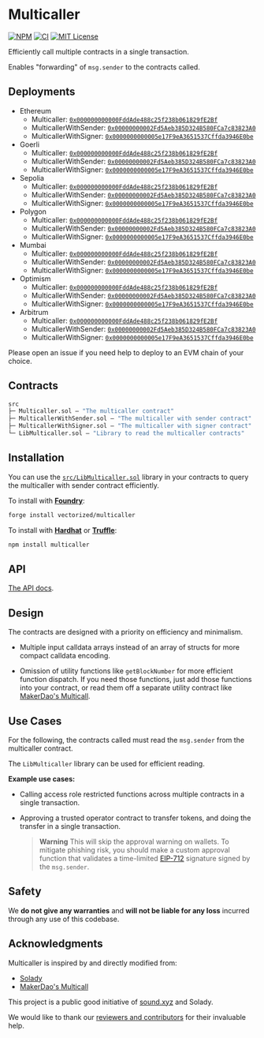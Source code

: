 # Multicaller

[![NPM][npm-shield]][npm-url]
[![CI][ci-shield]][ci-url]
[![MIT License][license-shield]][license-url]

Efficiently call multiple contracts in a single transaction.

Enables "forwarding" of `msg.sender` to the contracts called.

## Deployments

- Ethereum 
  - Multicaller: [`0x000000000000FddAde488c25f238b061829fE2Bf`](https://etherscan.io/address/0x000000000000FddAde488c25f238b061829fE2Bf)
  - MulticallerWithSender: [`0x00000000002Fd5Aeb385D324B580FCa7c83823A0`](https://etherscan.io/address/0x00000000002Fd5Aeb385D324B580FCa7c83823A0)
  - MulticallerWithSigner: [`0x0000000000005e17F9eA3651537Cffda3946E0be`](https://etherscan.io/address/0x0000000000005e17F9eA3651537Cffda3946E0be)
- Goerli 
  - Multicaller: [`0x000000000000FddAde488c25f238b061829fE2Bf`](https://goerli.etherscan.io/address/0x000000000000FddAde488c25f238b061829fE2Bf)
  - MulticallerWithSender: [`0x00000000002Fd5Aeb385D324B580FCa7c83823A0`](https://goerli.etherscan.io/address/0x00000000002Fd5Aeb385D324B580FCa7c83823A0)
  - MulticallerWithSigner: [`0x0000000000005e17F9eA3651537Cffda3946E0be`](https://goerli.etherscan.io/address/0x0000000000005e17F9eA3651537Cffda3946E0be)
- Sepolia 
  - Multicaller: [`0x000000000000FddAde488c25f238b061829fE2Bf`](https://sepolia.etherscan.io/address/0x000000000000FddAde488c25f238b061829fE2Bf)
  - MulticallerWithSender: [`0x00000000002Fd5Aeb385D324B580FCa7c83823A0`](https://sepolia.etherscan.io/address/0x00000000002Fd5Aeb385D324B580FCa7c83823A0)
  - MulticallerWithSigner: [`0x0000000000005e17F9eA3651537Cffda3946E0be`](https://sepolia.etherscan.io/address/0x0000000000005e17F9eA3651537Cffda3946E0be)
- Polygon 
  - Multicaller: [`0x000000000000FddAde488c25f238b061829fE2Bf`](https://polygonscan.com/address/0x000000000000FddAde488c25f238b061829fE2Bf)
  - MulticallerWithSender: [`0x00000000002Fd5Aeb385D324B580FCa7c83823A0`](https://polygonscan.com/address/0x00000000002Fd5Aeb385D324B580FCa7c83823A0)
  - MulticallerWithSigner: [`0x0000000000005e17F9eA3651537Cffda3946E0be`](https://polygonscan.com/address/0x0000000000005e17F9eA3651537Cffda3946E0be)
- Mumbai 
  - Multicaller: [`0x000000000000FddAde488c25f238b061829fE2Bf`](https://mumbai.polygonscan.com/address/0x000000000000FddAde488c25f238b061829fE2Bf)
  - MulticallerWithSender: [`0x00000000002Fd5Aeb385D324B580FCa7c83823A0`](https://mumbai.polygonscan.com/address/0x00000000002Fd5Aeb385D324B580FCa7c83823A0)
  - MulticallerWithSigner: [`0x0000000000005e17F9eA3651537Cffda3946E0be`](https://mumbai.polygonscan.com/address/0x0000000000005e17F9eA3651537Cffda3946E0be)
- Optimism 
  - Multicaller: [`0x000000000000FddAde488c25f238b061829fE2Bf`](https://optimistic.etherscan.io/address/0x000000000000FddAde488c25f238b061829fE2Bf)
  - MulticallerWithSender: [`0x00000000002Fd5Aeb385D324B580FCa7c83823A0`](https://optimistic.etherscan.io/address/0x00000000002Fd5Aeb385D324B580FCa7c83823A0)
  - MulticallerWithSigner: [`0x0000000000005e17F9eA3651537Cffda3946E0be`](https://optimistic.etherscan.io/address/0x0000000000005e17F9eA3651537Cffda3946E0be)
- Arbitrum 
  - Multicaller: [`0x000000000000FddAde488c25f238b061829fE2Bf`](https://arbiscan.io/address/0x000000000000FddAde488c25f238b061829fE2Bf)
  - MulticallerWithSender: [`0x00000000002Fd5Aeb385D324B580FCa7c83823A0`](https://arbiscan.io/address/0x00000000002Fd5Aeb385D324B580FCa7c83823A0)
  - MulticallerWithSigner: [`0x0000000000005e17F9eA3651537Cffda3946E0be`](https://arbiscan.io/address/0x0000000000005e17F9eA3651537Cffda3946E0be)

Please open an issue if you need help to deploy to an EVM chain of your choice.

## Contracts

```ml
src
├─ Multicaller.sol — "The multicaller contract"
├─ MulticallerWithSender.sol — "The multicaller with sender contract"
├─ MulticallerWithSigner.sol — "The multicaller with signer contract"
└─ LibMulticaller.sol — "Library to read the multicaller contracts"
``` 

## Installation

You can use the [`src/LibMulticaller.sol`](./src/LibMulticaller.sol) library in your contracts to query the multicaller with sender contract efficiently.

To install with [**Foundry**](https://github.com/gakonst/foundry):

```sh
forge install vectorized/multicaller
```

To install with [**Hardhat**](https://github.com/nomiclabs/hardhat) or [**Truffle**](https://github.com/trufflesuite/truffle):

```sh
npm install multicaller
```

## API

[The API docs](API.md).


## Design

The contracts are designed with a priority on efficiency and minimalism. 

- Multiple input calldata arrays instead of an array of structs for more compact calldata encoding.

- Omission of utility functions like `getBlockNumber` for more efficient function dispatch. If you need those functions, just add those functions into your contract, or read them off a separate utility contract like [MakerDao's Multicall](https://github.com/makerdao/multicall).

## Use Cases

For the following, the contracts called must read the `msg.sender` from the multicaller contract. 

The `LibMulticaller` library can be used for efficient reading.

**Example use cases:**

- Calling access role restricted functions across multiple contracts in a single transaction. 

- Approving a trusted operator contract to transfer tokens, and doing the transfer in a single transaction. 

  > **Warning** This will skip the approval warning on wallets. To mitigate phishing risk, you should make a custom approval function that validates a time-limited [EIP-712](https://eips.ethereum.org/EIPS/eip-712) signature signed by the `msg.sender`. 

## Safety

We **do not give any warranties** and **will not be liable for any loss** incurred through any use of this codebase.

## Acknowledgments

Multicaller is inspired by and directly modified from:

- [Solady](https://github.com/vectorized/solady)
- [MakerDao's Multicall](https://github.com/makerdao/multicall)

This project is a public good initiative of [sound.xyz](https://sound.xyz) and Solady.

We would like to thank our [reviewers and contributors](credits.txt) for their invaluable help.

[npm-shield]: https://img.shields.io/npm/v/multicaller.svg
[npm-url]: https://www.npmjs.com/package/multicaller

[ci-shield]: https://img.shields.io/github/actions/workflow/status/vectorized/multicaller/ci.yml?label=build&branch=main
[ci-url]: https://github.com/vectorized/multicaller/actions/workflows/ci.yml

[license-shield]: https://img.shields.io/badge/License-MIT-green.svg
[license-url]: https://github.com/vectorized/multicaller/blob/main/LICENSE.txt
 
